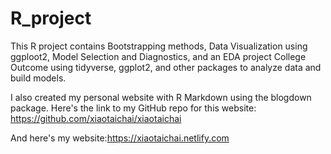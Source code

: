 # R_project
This R project contains Bootstrapping methods, Data Visualization using ggploot2, Model Selection and Diagnostics, and an EDA project College Outcome using tidyverse, ggplot2, and other packages to analyze data and build models.

I also created my personal website with R Markdown using the blogdown package. Here's the link to my GitHub repo for this website: https://github.com/xiaotaichai/xiaotaichai

And here's my website:https://xiaotaichai.netlify.com